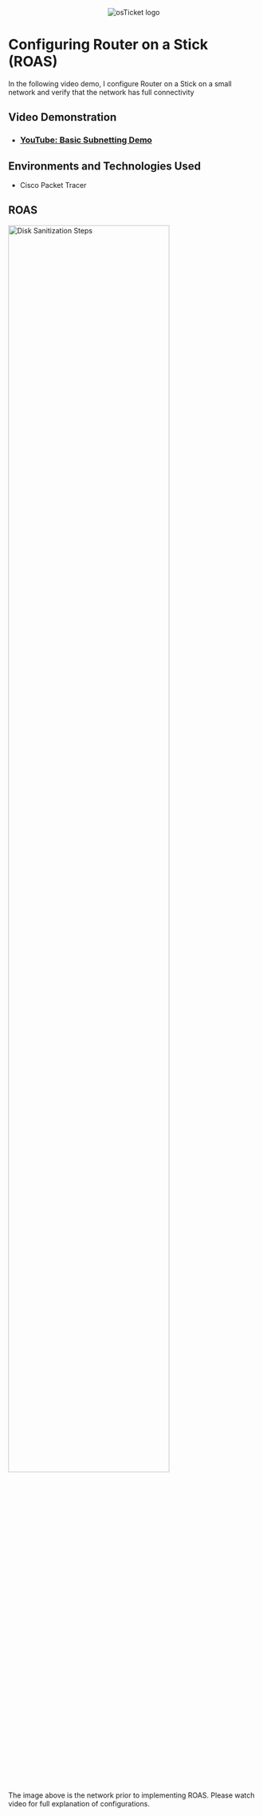 <p align="center">
<img src="https://i.imgur.com/sj5fjvT.png"alt="osTicket logo"/>
</p>

<h1>Configuring Router on a Stick (ROAS)</h1>
In the following video demo, I configure Router on a Stick on a small network and verify that the network has full connectivity<br />


<h2>Video Demonstration</h2>

- ### [YouTube: Basic Subnetting Demo](https://youtu.be/-xHhC53mQVw) 
  
<h2>Environments and Technologies Used</h2>

- Cisco Packet Tracer

<h2>ROAS</h2>

<p>
<img src="https://i.imgur.com/Oq4URUp.png" height="80%" width="80%" alt="Disk Sanitization Steps"/>
</p>
<p>
The image above is the network prior to implementing ROAS. Please watch video for full explanation of configurations. 
</p>
<br />
